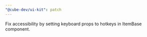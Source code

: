 ```yaml
---
"@cube-dev/ui-kit": patch
---
```


Fix accessibility by setting keyboard props to hotkeys in ItemBase component.
